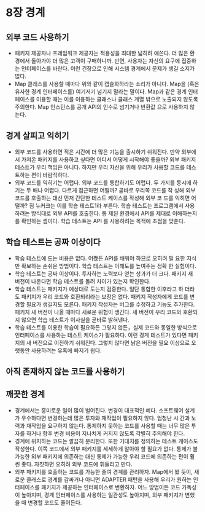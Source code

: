# 8장 경계

## 외부 코드 사용하기

- 패키지 제공자나 프레임워크 제공자는 적용성을 최대한 넓히려 애쓴다. 더 많은 환경에서 돌아가야 더 많은 고객이 구매하니까. 반면, 사용자는 자신의 요구에 집중하는 인터페이스를 바란다. 이런 긴장으로 인해 시스템 경계에서 문제가 생길 소지가 많다.
- Map 클래스를 사용할 때마다 위와 같이 캡슐화하라는 소리가 아니다. Map을 (혹은 유사한 경계 인터페이스를) 여기저기 넘기지 말라는 말이다. Map과 같은 경계 인터페이스를 이용할 때는 이를 이용하는 클래스나 클래스 계열 밖으로 노출되지 않도록 주의한다. Map 인스턴스를 공개 API의 인수로 넘기거나 반환값 으로 사용하지 않는다.

## 경계 살피고 익히기

- 외부 코드를 사용하면 적은 시간에 더 많은 기능을 출시하기 쉬워진다. 만약 외부에서 가져온 패키지를 사용하고 싶다면 어디서 어떻게 시작해야 좋을까? 외부 패키지 테스트가 우리 책임은 아니다. 하지만 우리 자신을 위해 우리가 사용할 코드를 테스트하는 편이 바람직하다.
- 외부 코드를 익히기는 어렵다. 외부 코드를 통합하기도 어렵다. 두 가지를 동시에 하기는 두 배나 어렵다. 다르게 접근하면 어떨까? 곧바로 우리쪽 코드를 작 성해 외부 코드를 호출하는 대신 먼저 간단한 테스트 케이스를 작성해 외부 코 드를 익히면 어떨까? 짐 뉴커크는 이를 학습 테스트1라 부른다. 학습 테스트는 프로그램에서 사용하려는 방식대로 외부 API를 호출한다. 통 제된 환경에서 API를 제대로 이해하는지를 확인하는 셈이다. 학습 테스트는 API 를 사용하려는 목적에 초점을 맞춘다.

## 학습 테스트는 공짜 이상이다

- 학습 테스트에 드는 비용은 없다. 어쨌든 API를 배워야 하므로 오히려 필 요한 지식만 확보하는 손쉬운 방법이다. 학습 테스트는 이해도를 높여주는 정확 한 실험이다.
- 학습 테스트는 공짜 이상이다. 투자하는 노력보다 얻는 성과가 더 크다. 패키지 새 버전이 나온다면 학습 테스트를 돌려 차이가 있는지 확인한다.
- 학습 테스트는 패키지가 예상대로 도는지 검증한다. 일단 통합한 이후라고 하 더라도 패키지가 우리 코드와 호환되리라는 보장은 없다. 패키지 작성자에게 코드를 변경할 필요가 생길지도 모른다. 패키지 작성자는 버그를 수정하고 기능도 추가한다. 패키지 새 버전이 나올 때마다 새로운 위험이 생긴다. 새 버전이 우리 코드와 호환되지 않으면 학습 테스트가 이사실을 곧바로 밝혀낸다.
- 학습 테스트를 이용한 학습이 필요하든 그렇지 않든，실제 코드와 동일한 방식으로 인터페이스를 사용하는 테스트 케이스가 필요하다. 이런 경계 테스트가 있다면 패키지의 새 버전으로 이전하기 쉬워진다. 그렇지 않다면 낡은 버전을 필요 이상으로 오랫동안 사용하려는 유혹에 빠지기 쉽다.

## 아직 존재하지 않는 코드를 사용하기

## 깨끗한 경계

- 경계에서는 흥미로운 일이 많이 벌어진다. 변경이 대표적인 예다. 소프트웨어 설계가 우수하다면 변경하는데 많은 투자와 재작업이 필요하지 않다. 엄청난 시 간과 노력과 재작업을 요구하지 않는다. 통제하지 못하는 코드를 사용할 때는 너무 많은 투자를 하거나 향후 변경 비용이 지나치게 커지지 않도록 각별히 주의해야 한다.
- 경계에 위치하는 코드는 깔끔히 분리한다. 또한 기대치를 정의하는 테스트 케이스도 작성한다. 이쪽 코드에서 외부 패키지를 세세하게 알아야 할 필요가 없다. 통제가 불가능한 외부 패키지에 의존하는 대신 통제가 가능한 우리 코드에 의존하는 편이 훨씬 좋다. 자칫하면 오히려 외부 코드에 휘둘리고 만다.
- 외부 패키지를 호출하는 코드를 가능한 줄여 경계를 관리하자. Map에서 봤 듯이, 새로운 클래스로 경계를 감싸거나 아니면 ADAPTER 패턴을 사용해 우리가 원하는 인터페이스를 패키지가 제공하는 인터페이스로 변환하자. 어느 방법이든 코드 가독성이 높아지며, 경계 인터페이스를 사용하는 일관성도 높아지며, 외부 패키지가 변했을 때 변경할 코드도 줄어든다.
